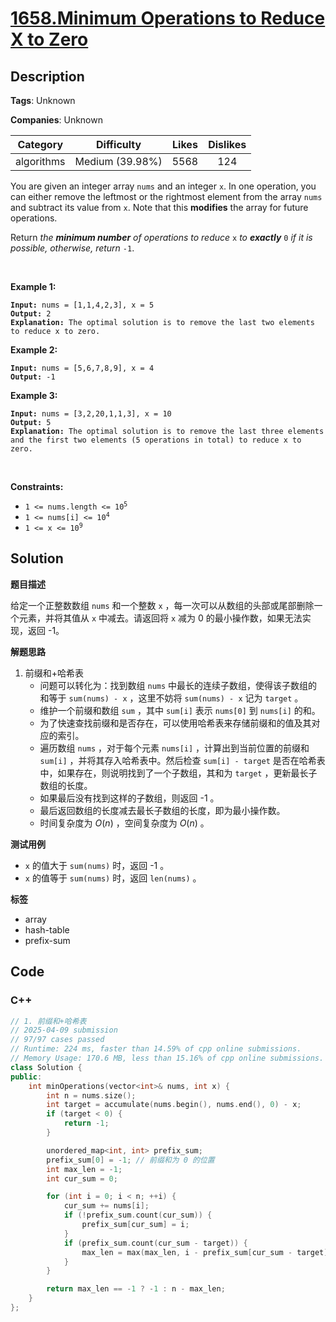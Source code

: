 # [1658.Minimum Operations to Reduce X to Zero](https://leetcode.com/problems/minimum-operations-to-reduce-x-to-zero/description/)

## Description

**Tags**: Unknown

**Companies**: Unknown

|  Category  |   Difficulty    | Likes | Dislikes |
| :--------: | :-------------: | :---: | :------: |
| algorithms | Medium (39.98%) | 5568  |   124    |

<p>You are given an integer array <code>nums</code> and an integer <code>x</code>. In one operation, you can either remove the leftmost or the rightmost element from the array <code>nums</code> and subtract its value from <code>x</code>. Note that this <strong>modifies</strong> the array for future operations.</p>
<p>Return <em>the <strong>minimum number</strong> of operations to reduce </em><code>x</code> <em>to <strong>exactly</strong></em> <code>0</code> <em>if it is possible</em><em>, otherwise, return </em><code>-1</code>.</p>
<p>&nbsp;</p>
<p><strong class="example">Example 1:</strong></p>
<pre><code><strong>Input:</strong> nums = [1,1,4,2,3], x = 5
<strong>Output:</strong> 2
<strong>Explanation:</strong> The optimal solution is to remove the last two elements to reduce x to zero.</code></pre>
<p><strong class="example">Example 2:</strong></p>
<pre><code><strong>Input:</strong> nums = [5,6,7,8,9], x = 4
<strong>Output:</strong> -1</code></pre>
<p><strong class="example">Example 3:</strong></p>
<pre><code><strong>Input:</strong> nums = [3,2,20,1,1,3], x = 10
<strong>Output:</strong> 5
<strong>Explanation:</strong> The optimal solution is to remove the last three elements and the first two elements (5 operations in total) to reduce x to zero.</code></pre>
<p>&nbsp;</p>
<p><strong>Constraints:</strong></p>
<ul>
  <li><code>1 &lt;= nums.length &lt;= 10<sup>5</sup></code></li>
  <li><code>1 &lt;= nums[i] &lt;= 10<sup>4</sup></code></li>
  <li><code>1 &lt;= x &lt;= 10<sup>9</sup></code></li>
</ul>

## Solution

**题目描述**

给定一个正整数数组 `nums` 和一个整数 `x` ，每一次可以从数组的头部或尾部删除一个元素，并将其值从 `x` 中减去。请返回将 `x` 减为 0 的最小操作数，如果无法实现，返回 -1。

**解题思路**

1. 前缀和+哈希表
   - 问题可以转化为：找到数组 `nums` 中最长的连续子数组，使得该子数组的和等于 `sum(nums) - x` ，这里不妨将 `sum(nums) - x` 记为 `target` 。
   - 维护一个前缀和数组 `sum` ，其中 `sum[i]` 表示 `nums[0]` 到 `nums[i]` 的和。
   - 为了快速查找前缀和是否存在，可以使用哈希表来存储前缀和的值及其对应的索引。
   - 遍历数组 `nums` ，对于每个元素 `nums[i]` ，计算出到当前位置的前缀和 `sum[i]` ，并将其存入哈希表中。然后检查 `sum[i] - target` 是否在哈希表中，如果存在，则说明找到了一个子数组，其和为 `target` ，更新最长子数组的长度。
   - 如果最后没有找到这样的子数组，则返回 -1 。
   - 最后返回数组的长度减去最长子数组的长度，即为最小操作数。
   - 时间复杂度为 $O(n)$ ，空间复杂度为 $O(n)$ 。

**测试用例**

- `x` 的值大于 `sum(nums)` 时，返回 -1 。
- `x` 的值等于 `sum(nums)` 时，返回 `len(nums)` 。

**标签**

- array
- hash-table
- prefix-sum

<!-- code start -->
## Code

### C++

```cpp
// 1. 前缀和+哈希表
// 2025-04-09 submission
// 97/97 cases passed
// Runtime: 224 ms, faster than 14.59% of cpp online submissions.
// Memory Usage: 170.6 MB, less than 15.16% of cpp online submissions.
class Solution {
public:
    int minOperations(vector<int>& nums, int x) {
        int n = nums.size();
        int target = accumulate(nums.begin(), nums.end(), 0) - x;
        if (target < 0) {
            return -1;
        }

        unordered_map<int, int> prefix_sum;
        prefix_sum[0] = -1; // 前缀和为 0 的位置
        int max_len = -1;
        int cur_sum = 0;

        for (int i = 0; i < n; ++i) {
            cur_sum += nums[i];
            if (!prefix_sum.count(cur_sum)) {
                prefix_sum[cur_sum] = i;
            }
            if (prefix_sum.count(cur_sum - target)) {
                max_len = max(max_len, i - prefix_sum[cur_sum - target]);
            }
        }

        return max_len == -1 ? -1 : n - max_len;
    }
};
```

<!-- code end -->
